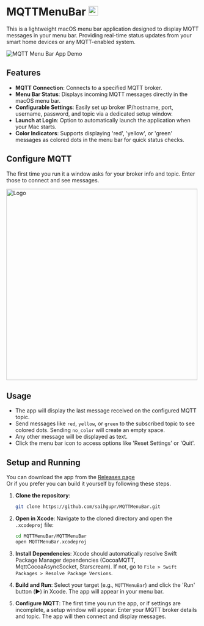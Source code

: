 # MQTTMenuBar <img src="https://i.imgur.com/9n8F8wE.png" alt="Logo" width="25" height="25">

This is a lightweight macOS menu bar application designed to display MQTT messages in your menu bar. Providing real-time status updates from your smart home devices or any MQTT-enabled system.

![MQTT Menu Bar App Demo](https://i.imgur.com/iTlUW4z.gif)

## Features

- **MQTT Connection**: Connects to a specified MQTT broker.
- **Menu Bar Status**: Displays incoming MQTT messages directly in the macOS menu bar.
- **Configurable Settings**: Easily set up broker IP/hostname, port, username, password, and topic via a dedicated setup window.
- **Launch at Login**: Option to automatically launch the application when your Mac starts.
- **Color Indicators**: Supports displaying 'red', 'yellow', or 'green' messages as colored dots in the menu bar for quick status checks.

## Configure MQTT

The first time you run it a window asks for your broker info and topic. Enter those to connect and see messages.

<img src="https://i.imgur.com/CdJwSnH.png" alt="Logo" width="500" height="500">

## Usage

- The app will display the last message received on the configured MQTT topic.
- Send messages like `red`, `yellow`, or `green` to the subscribed topic to see colored dots. Sending `no_color` will create an empty space.
- Any other message will be displayed as text.
- Click the menu bar icon to access options like 'Reset Settings' or 'Quit'.

## Setup and Running

You can download the app from the [Releases page](https://github.com/saihgupr/MQTTMenuBar/releases)  
Or if you prefer you can build it yourself by following these steps.


1.  **Clone the repository**:
    ```bash
    git clone https://github.com/saihgupr/MQTTMenuBar.git
    ```
    
2.  **Open in Xcode**: Navigate to the cloned directory and open the `.xcodeproj` file:
    ```bash
    cd MQTTMenuBar/MQTTMenuBar
    open MQTTMenuBar.xcodeproj
    ```
    
3.  **Install Dependencies**: Xcode should automatically resolve Swift Package Manager dependencies (CocoaMQTT, MqttCocoaAsyncSocket, Starscream). If not, go to `File > Swift Packages > Resolve Package Versions`.

4.  **Build and Run**: Select your target (e.g., `MQTTMenuBar`) and click the 'Run' button (▶️) in Xcode. The app will appear in your menu bar.

5.  **Configure MQTT**: The first time you run the app, or if settings are incomplete, a setup window will appear. Enter your MQTT broker details and topic. The app will then connect and display messages.


